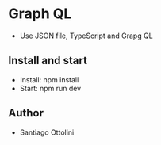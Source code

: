 # Graph QL
* Use JSON file, TypeScript and Grapg QL

## Install and start
* Install: npm install 
* Start: npm run dev

## Author
* Santiago Ottolini



